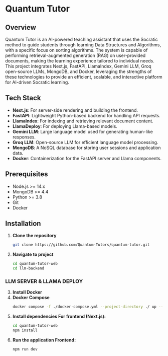 # Quantum Tutor

## Overview

Quantum Tutor is an AI-powered teaching assistant that uses the Socratic method to guide students through learning Data Structures and Algorithms, with a specific focus on sorting algorithms. The system is capable of performing retrieval-augmented generation (RAG) on user-provided documents, making the learning experience tailored to individual needs. This project integrates Next.js, FastAPI, LlamaIndex, Gemini LLM, Groq open-source LLMs, MongoDB, and Docker, leveraging the strengths of these technologies to provide an efficient, scalable, and interactive platform for AI-driven Socratic learning.

## Tech Stack

- **Next.js**: For server-side rendering and building the frontend.
- **FastAPI**: Lightweight Python-based backend for handling API requests.
- **LlamaIndex**: For indexing and retrieving relevant document content.
- **LlamaDeploy**: For deploying Llama-based models.
- **Gemini LLM**: Large language model used for generating human-like responses.
- **Groq LLM**: Open-source LLM for efficient language model processing.
- **MongoDB**: A NoSQL database for storing user sessions and application data.
- **Docker**: Containerization for the FastAPI server and Llama components.

## Prerequisites

- Node.js >= 14.x
- MongoDB >= 4.4
- Python >= 3.8
- Git
- Docker

## Installation

1. **Clone the repository**
   ```bash
   git clone https://github.com/Quantum-Tutors/quantum-tutor.git
2. **Navigate to project**
    ```bash
    cd quantum-tutor-web
    cd llm-backend
### LLM SERVER & LLAMA DEPLOY
3. **Install Docker**
4. **Docker Compose**
    ```bash
    docker compose -f ./docker-compose.yml --project-directory ./ up --build -d --remove-orphans

5. **Install dependencies For frontend (Next.js):**
    ```bash
    cd quantum-tutor-web
    npm install
6. **Run the application Frontend:**
    ```bash
    npm run dev